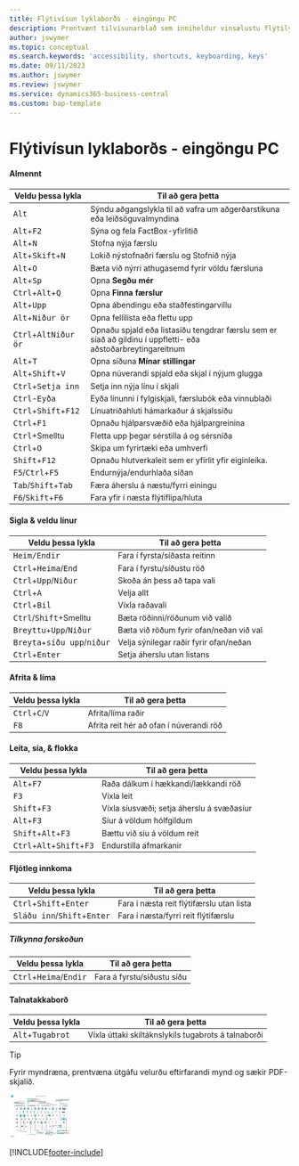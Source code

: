 ```yaml
---
title: Flýtivísun lyklaborðs - eingöngu PC
description: Prentvænt tilvísunarblað sem inniheldur vinsælustu flýtilyklana fyrir tölvunotendur.
author: jswymer
ms.topic: conceptual
ms.search.keywords: 'accessibility, shortcuts, keyboarding, keys'
ms.date: 09/11/2023
ms.author: jswymer
ms.review: jswymer
ms.service: dynamics365-business-central
ms.custom: bap-template
---
```


# <a name="keyboard-quick-reference---pc-only"></a>Flýtivísun lyklaborðs - eingöngu PC

#### <a name="general"></a>Almennt

|Veldu þessa lykla|Til að gera þetta|  
|-|-|
|<kbd>Alt</kbd>|Sýndu aðgangslykla til að vafra um aðgerðarstikuna eða leiðsöguvalmyndina|
|<kbd>Alt</kbd>+<kbd>F2</kbd>|Sýna og fela FactBox-yfirlitið|
|<kbd>Alt</kbd>+<kbd>N</kbd>|Stofna nýja færslu|
|<kbd>Alt</kbd>+<kbd>Skift</kbd>+<kbd>N</kbd>|Lokið nýstofnaðri færslu og Stofnið nýja|
|<kbd>Alt</kbd>+<kbd>O</kbd>|Bæta við nýrri athugasemd fyrir völdu færsluna|
|<kbd>Alt</kbd>+<kbd>Sp</kbd>|Opna **Segðu mér**|
|<kbd>Ctrl</kbd>+<kbd>Alt</kbd>+<kbd>Q</kbd>|Opna **Finna færslur**|
|<kbd>Alt</kbd>+<kbd>Upp</kbd>|Opna ábendingu eða staðfestingarvillu|
|<kbd>Alt</kbd>+<kbd>Niður ör</kbd>|Opna fellilista eða flettu upp|
|<kbd>Ctrl</kbd>+<kbd>Alt</kbd><kbd>Niður ör</kbd>|Opnaðu spjald eða listasíðu tengdrar færslu sem er síað að gildinu í uppfletti- eða aðstoðarbreytingareitnum|
|<kbd>Alt</kbd>+<kbd>T</kbd>|Opna síðuna **Mínar stillingar**|
|<kbd>Alt</kbd>+<kbd>Shift</kbd>+<kbd>V</kbd>|Opna núverandi spjald eða skjal í nýjum glugga|
|<kbd>Ctrl</kbd>+<kbd>Setja inn</kbd>|Setja inn nýja línu í skjali|
|<kbd>Ctrl</kbd>-<kbd>Eyða</kbd>|Eyða línunni í fylgiskjali, færslubók eða vinnublaði|
|<kbd>Ctrl</kbd>+<kbd>Shift</kbd>+<kbd>F12</kbd>|Línuatriðahluti hámarkaður á skjalssíðu|
|<kbd>Ctrl</kbd>+<kbd>F1</kbd>|Opnaðu hjálparsvæðið eða hjálpargreinina|
|<kbd>Ctrl</kbd>+Smelltu|Fletta upp þegar sérstilla á og sérsníða|
|<kbd>Ctrl</kbd>+<kbd>O</kbd>|Skipa um fyrirtæki eða umhverfi|
|<kbd>Shift</kbd>+<kbd>F12</kbd>|Opnaðu hlutverkaleit sem er yfirlit yfir eiginleika.|
|<kbd>F5</kbd>/<kbd>Ctrl</kbd>+<kbd>F5</kbd>|Endurnýja/endurhlaða síðan|
|<kbd>Tab</kbd>/<kbd>Shift</kbd>+<kbd>Tab</kbd>|Færa áherslu á næstu/fyrri einingu|
|<kbd>F6</kbd>/<kbd>Skift</kbd>+<kbd>F6</kbd>|Fara yfir í næsta flýtiflipa/hluta|

#### <a name="navigate--select-rows"></a>Sigla & veldu línur

|Veldu þessa lykla|Til að gera þetta|
|-|-|
|<kbd> Heim/Endir|Fara í fyrsta/síðasta reitinn|
|<kbd>Ctrl</kbd>+<kbd>Heima</kbd>/<kbd>End</kbd>|Fara í fyrstu/síðustu röð|
|<kbd>Ctrl</kbd>+<kbd>Upp</kbd>/<kbd>Niður</kbd>|Skoða án þess að tapa vali|
|<kbd>Ctrl</kbd>+<kbd>A</kbd>|Velja allt|
|<kbd>Ctrl</kbd>+<kbd>Bil</kbd>|Víxla raðavali|
|<kbd>Ctrl</kbd>/<kbd>Shift</kbd>+Smelltu|Bæta röðinni/röðunum við valið|
|<kbd>Breyttu</kbd>+<kbd>Upp</kbd>/<kbd>Niður</kbd>|Bæta við röðum fyrir ofan/neðan við val|
|<kbd>Breyta</kbd>+<kbd>síðu upp</kbd>/<kbd>niður</kbd>|Velja sýnilegar raðir fyrir ofan/neðan|
|<kbd>Ctrl</kbd>+<kbd>Enter</kbd>|Setja áherslu utan listans|

#### <a name="copy--paste"></a>Afrita & líma

|Veldu þessa lykla|Til að gera þetta|
|-|-|
|<kbd>Ctrl</kbd>+<kbd>C</kbd>/<kbd>V</kbd>|Afrita/líma raðir|
|<kbd>F8</kbd>|Afrita reit hér að ofan í núverandi röð|

#### <a name="search-filter--sort"></a>Leita, sía, & flokka

|Veldu þessa lykla|Til að gera þetta|
|-|-|
|<kbd>Alt</kbd>+<kbd>F7</kbd>|Raða dálkum í hækkandi/lækkandi röð|
|<kbd>F3</kbd>|Víxla leit|
|<kbd>Shift</kbd>+<kbd>F3</kbd>|Víxla síusvæði; setja áherslu á svæðasíur|
|<kbd>Alt</kbd>+<kbd>F3</kbd>|Síur á völdum hólfgildum|
|<kbd>Shift</kbd>+<kbd>Alt</kbd>+<kbd>F3</kbd>|Bættu við síu á völdum reit|
|<kbd>Ctrl</kbd>+<kbd>Alt</kbd>+<kbd>Shift</kbd>+<kbd>F3</kbd>|Endurstilla afmarkanir|

#### <a name="quick-entry"></a>Fljótleg innkoma

|Veldu þessa lykla|Til að gera þetta|
|-|-|
|<kbd>Ctrl</kbd>+<kbd>Shift</kbd>+<kbd>Enter</kbd>|Fara í næsta reit flýtifærslu utan lista|
|<kbd>Sláðu inn</kbd>/<kbd>Shift</kbd>+<kbd>Enter</kbd>|Fara í næsta/fyrri reit flýtifærslu|

##### <a name="report-preview"></a>Tilkynna forskoðun

|Veldu þessa lykla|Til að gera þetta|
|-|-|
|<kbd>Ctrl</kbd>+<kbd>Heima</kbd>/<kbd>Endir</kbd>|Fara á fyrstu/síðustu síðu|

#### <a name="numeric-keypad"></a>Talnatakkaborð

|Veldu þessa lykla|Til að gera þetta|  
|-|-|
|<kbd>Alt</kbd>+<kbd>Tugabrot</kbd>|Víxla úttaki skiltáknslykils tugabrots á talnaborði|

> [!TIP]
> Fyrir myndræna, prentvæna útgáfu velurðu eftirfarandi mynd og sækir PDF-skjalið.
>
> [![Tákn sem opnar PDF.](media/keyboard_shortcut_inline.png)](media/keyboard-shortcuts-2023.pdf)


[!INCLUDE[footer-include](includes/footer-banner.md)]
